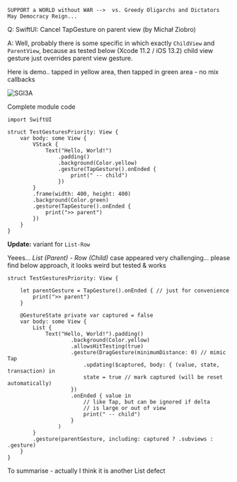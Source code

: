 ```
SUPPORT a WORLD without WAR -->  vs. Greedy Oligarchs and Dictators
May Democracy Reign... 
```

Q: SwiftUI: Cancel TapGesture on parent view (by Michał Ziobro)

A: Well, probably there is some specific in which exactly `ChildView` and `ParentView`, because as tested below (Xcode 11.2 / iOS 13.2) child view gesture just overrides parent view gesture.

Here is demo.. tapped in yellow area, then tapped in green area - no mix callbacks

![SGl3A](https://user-images.githubusercontent.com/62171579/168439394-0aa3926f-36ad-4770-b8a7-83ddd54f9193.png)

Complete module code

    import SwiftUI
    
    struct TestGesturesPriority: View {
        var body: some View {
            VStack {
                Text("Hello, World!")
                    .padding()
                    .background(Color.yellow)
                    .gesture(TapGesture().onEnded {
                        print(" -- child")
                    })
            }
            .frame(width: 400, height: 400)
            .background(Color.green)
            .gesture(TapGesture().onEnded {
                print(">> parent")
            })
        }
    }
    

**Update:** variant for `List-Row`

Yeees... *List (Parent) - Row (Child)* case appeared very challenging... please find below approach, it looks weird but tested & works


    struct TestGesturesPriority: View {
    
        let parentGesture = TapGesture().onEnded { // just for convenience
            print(">> parent")
        }
        
        @GestureState private var captured = false
        var body: some View {
            List {
                Text("Hello, World!").padding()
                        .background(Color.yellow)
                        .allowsHitTesting(true)
                        .gesture(DragGesture(minimumDistance: 0) // mimic Tap
                            .updating($captured, body: { (value, state, transaction) in
                            state = true // mark captured (will be reset automatically)
                        })
                        .onEnded { value in
                            // like Tap, but can be ignored if delta 
                            // is large or out of view
                            print(" -- child")
                        }
                    )
            }
            .gesture(parentGesture, including: captured ? .subviews : .gesture)
        }
    }


To summarise - actually I think it is another List defect

